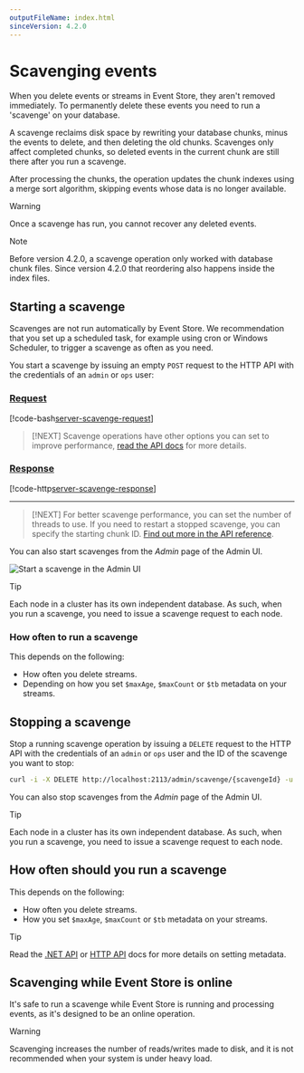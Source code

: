 ```yaml
---
outputFileName: index.html
sinceVersion: 4.2.0
---
```


# Scavenging events

When you delete events or streams in Event Store, they aren't removed immediately. To permanently delete these events you need to run a 'scavenge' on your database.

A scavenge reclaims disk space by rewriting your database chunks, minus the events to delete, and then deleting the old chunks. Scavenges only affect completed chunks, so deleted events in the current chunk are still there after you run a scavenge.

After processing the chunks, the operation updates the chunk indexes using a merge sort algorithm, skipping events whose data is no longer available.

> [!WARNING]
> Once a scavenge has run, you cannot recover any deleted events.

> [!NOTE]
> Before version 4.2.0, a scavenge operation only worked with database chunk files. Since version 4.2.0 that reordering also happens inside the index files.

## Starting a scavenge

Scavenges are not run automatically by Event Store. We recommendation that you set up a scheduled task, for example using cron or Windows Scheduler, to trigger a scavenge as often as you need.

You start a scavenge by issuing an empty `POST` request to the HTTP API with the credentials of an `admin` or `ops` user:

### [Request](#tab/tabid-8)

[!code-bash[server-scavenge-request](~/code-examples/server/scavenge.sh?start=1&end=1)]

> [!NEXT]
> Scavenge operations have other options you can set to improve performance, [read the API docs](#eventstore_org_HTTP_API_5_0_0_Scavenge_a_node) for more details.

### [Response](#tab/tabid-9)

[!code-http[server-scavenge-response](~/code-examples/server/scavenge.sh?range=3-)]

---

> [!NEXT]
> For better scavenge performance, you can set the number of threads to use. If you need to restart a stopped scavenge, you can specify the starting chunk ID. [Find out more in the API reference](/http-api/swagger/Admin/Scavenge%20a%20node.html).

You can also start scavenges from the _Admin_ page of the Admin UI.

![Start a scavenge in the Admin UI](~/images/admin-scavenge.png)

> [!TIP]
> Each node in a cluster has its own independent database. As such, when you run a scavenge, you need to issue a scavenge request to each node.

### How often to run a scavenge

This depends on the following:

- How often you delete streams.
- Depending on how you set `$maxAge`, `$maxCount` or `$tb` metadata on your streams.

## Stopping a scavenge

Stop a running scavenge operation by issuing a `DELETE` request to the HTTP API with the credentials of an `admin` or `ops` user and the ID of the scavenge you want to stop:

```bash
curl -i -X DELETE http://localhost:2113/admin/scavenge/{scavengeId} -u "admin:changeit"
```

You can also stop scavenges from the _Admin_ page of the Admin UI.

> [!TIP]
> Each node in a cluster has its own independent database. As such, when you run a scavenge, you need to issue a scavenge request to each node.

## How often should you run a scavenge

This depends on the following:

- How often you delete streams.
- How you set `$maxAge`, `$maxCount` or `$tb` metadata on your streams.

> [!TIP]
> Read the [.NET API](~/dotnet-api/stream-metadata.md) or [HTTP API](~/http-api/stream-metadata.md) docs for more details on setting metadata.

## Scavenging while Event Store is online

It's safe to run a scavenge while Event Store is running and processing events, as it's designed to be an online operation.

> [!WARNING]
> Scavenging increases the number of reads/writes made to disk, and it is not recommended when your system is under heavy load.
